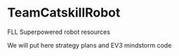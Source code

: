 # TeamCatskillRobot
FLL Superpowered robot resources

We will put here strategy plans and EV3 mindstorm code
